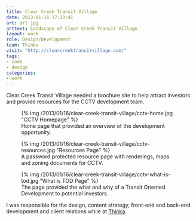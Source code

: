 ```yaml
---
title: Clear Creek Transit Village
date: 2013-01-16 17:20:41
art: art.jpg
arttext: Landscape of Clear Creek Transit Village
layout: work
role: Design/Development
team: Thinka
visit: "http://clearcreektransitvillage.com/"
tags:
- code
- design
categories:
- work
---
```

Clear Creek Transit Village needed a brochure site to help attract investors and provide resources for the CCTV development team.

<!--more-->

<figure class="media-full">
{% img /2013/01/16/clear-creek-transit-village/cctv-home.jpg "CCTV Homepage" %}
<figcaption>Home page that provided an overview of the development opportunity.</figcaption>
</figure>

<figure>
{% img /2013/01/16/clear-creek-transit-village/cctv-resources.jpg "Resources Page" %}
<figcaption>A password protected resource page with renderings, maps and zoning documents for CCTV.</figcaption>
</figure>

<figure class="media-full">
{% img /2013/01/16/clear-creek-transit-village/cctv-what-is-tod.jpg "What is TOD Page" %}
<figcaption>The page provided the what and why of a Transit Oriented Development to potential investors.</figcaption>
</figure>

I was responsible for the design, content strategy, front-end and back-end development and client relations while at [Thinka](http://thinkabig.com/).

